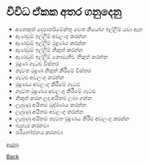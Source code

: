 # විවිධ ඒකක අතර ගනුදෙනු
* අනෙකුත් දෙපාර්තමේන්තු වෙත නියෝග ඉල්ලීම් යවා ඇත
* ඇණවුම් ඉල්ලීම් අවලංගු කරන්න
* ඇණවුම් ඉල්ලීම් මුද්‍රණය කරන්න
* ඇණවුම් ඉල්ලීම් නිකුත් කරන්න
* ඇණවුම් ඉල්ලීම් නොමැතිව නිකුත් කරන්න
* මුද්‍රණ ගැටළු විස්තර
* නැවත මුද්‍රණ නිකුත් කිරීමේ විස්තර
* ගැටළු අවලංගු කරන්න
* මුද්‍රණය අවලංගු කිරීමේ ගැටළු
* නැවත මුද්‍රණය අවලංගු කිරීමේ ගැටළු
* නිකුත් කරන ලද අයිතම ලබා ගන්න
* ලැබුණු අයිතම මුද්රණය කරන්න
* ලැබුණු අයිතම අවලංගු කරන්න
* ලැබුණු අයිතම නැවත මුද්‍රණය කිරීම අවලංගු කරන්න
* බැහැර කරනවා
* පරිභෝජනය කරනවා

[ආපසු](https://github.com/hmislk/hmis/wiki/%E0%B7%86%E0%B7%8F%E0%B6%B8%E0%B7%83%E0%B7%92%E0%B6%BA)

[Back](https://github.com/hmislk/hmis/wiki)
